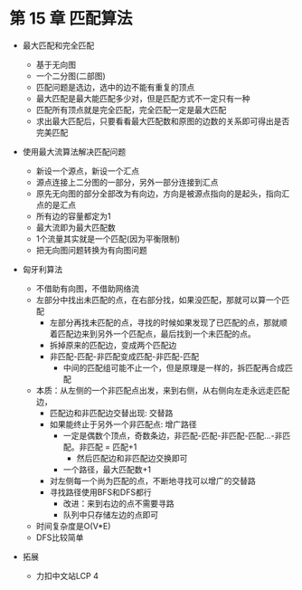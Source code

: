 # 第 15 章 匹配算法

- 最大匹配和完全匹配
  - 基于无向图
  - 一个二分图(二部图)
  - 匹配问题是选边，选中的边不能有重复的顶点
  - 最大匹配是最大能匹配多少对，但是匹配方式不一定只有一种
  - 匹配所有顶点就是完全匹配，完全匹配一定是最大匹配
  - 求出最大匹配后，只要看看最大匹配数和原图的边数的关系即可得出是否完美匹配

- 使用最大流算法解决匹配问题
  - 新设一个源点，新设一个汇点
  - 源点连接上二分图的一部分，另外一部分连接到汇点
  - 原先无向图的部分全部改为有向边，方向是被源点指向的是起头，指向汇点的是汇点
  - 所有边的容量都定为1
  - 最大流即为最大匹配数
  - 1个流量其实就是一个匹配(因为平衡限制)
  - 把无向图问题转换为有向图问题

- 匈牙利算法
  - 不借助有向图，不借助网络流
  - 左部分中找出未匹配的点，在右部分找，如果没匹配，那就可以算一个匹配
    - 左部分再找未匹配的点，寻找的时候如果发现了已匹配的点，那就顺着匹配边来到另外一个匹配点，最后找到一个未匹配的点。
    - 拆掉原来的匹配边，变成两个匹配边
    - 非匹配-匹配-非匹配变成匹配-非匹配-匹配
      - 中间的匹配组可能不止一个，但是原理是一样的，拆匹配再合成匹配
  - 本质：从左侧的一个非匹配点出发，来到右侧，从右侧向左走永远走匹配边，
    - 匹配边和非匹配边交替出现: 交替路
    - 如果能终止于另外一个非匹配点: 增广路径
      - 一定是偶数个顶点，奇数条边，非匹配-匹配-非匹配-匹配...-非匹配。非匹配 = 匹配+1
        - 然后匹配边和非匹配边交换即可
      - 一个路径，最大匹配数+1
    - 对左侧每一个尚为匹配的点，不断地寻找可以增广的交替路
    - 寻找路径使用BFS和DFS都行
      - 改进：来到右边的点不需要寻路
      - 队列中只存储左边的点即可
  - 时间复杂度是O(V\*E)
  - DFS比较简单
  



- 拓展
  - 力扣中文站LCP 4
